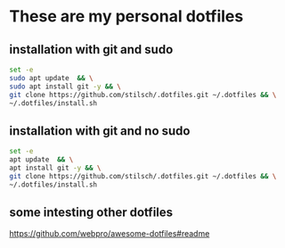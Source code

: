 # These are my personal dotfiles
## installation with git and sudo

```bash
set -e
sudo apt update  && \
sudo apt install git -y && \
git clone https://github.com/stilsch/.dotfiles.git ~/.dotfiles && \
~/.dotfiles/install.sh
```
## installation with git and no sudo
```bash
set -e
apt update  && \
apt install git -y && \
git clone https://github.com/stilsch/.dotfiles.git ~/.dotfiles && \
~/.dotfiles/install.sh
```

## some intesting other dotfiles
https://github.com/webpro/awesome-dotfiles#readme
